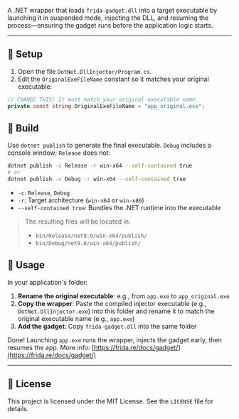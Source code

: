 A .NET wrapper that loads `frida-gadget.dll` into a target executable by launching it in suspended mode, injecting the DLL, and resuming the process—ensuring the gadget runs before the application logic starts.

---

## 🔧 Setup

1. Open the file `DotNet.DllInjector/Program.cs`.
2. Edit the `OriginalExeFileName` constant so it matches your original executable:

```csharp
// CHANGE THIS! It must match your original executable name.
private const string OriginalExeFileName = "app_original.exe";
```

## 🚀 Build

Use `dotnet publish` to generate the final executable. `Debug` includes a console window; `Release` does not:

```bash
dotnet publish -c Release -r win-x64 --self-contained true
# or
dotnet publish -c Debug -r win-x64 --self-contained true
```

* `-c`: `Release`, `Debug`
* `-r`: Target architecture (`win-x64` or `win-x86`)
* `--self-contained true`: Bundles the .NET runtime into the executable

> The resulting files will be located in:
>
> * `bin/Release/net9.0/win-x64/publish/`
> * `bin/Debug/net9.0/win-x64/publish/`

## 📖 Usage

In your application's folder:

1. **Rename the original executable**: e.g., from `app.exe` to `app_original.exe`
2. **Copy the wrapper**: Paste the compiled injector executable (e.g., `DotNet.DllInjector.exe`) into this folder and rename it to match the original executable name (e.g., `app.exe`)
3. **Add the gadget**: Copy `frida-gadget.dll` into the same folder

Done! Launching `app.exe` runs the wrapper, injects the gadget early, then resumes the app. More info: [https://frida.re/docs/gadget/](https://frida.re/docs/gadget/)

---

## 📄 License

This project is licensed under the MIT License. See the `LICENSE` file for details.
